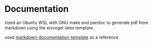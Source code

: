 # Documentation
Used an Ubuntu WSL with GNU make and pandoc to generate pdf from markdown using the eisvogel latex template.

used [markdown-documentation-template](https://github.com/rhwilr/markdown-documentation-template) as a reference.